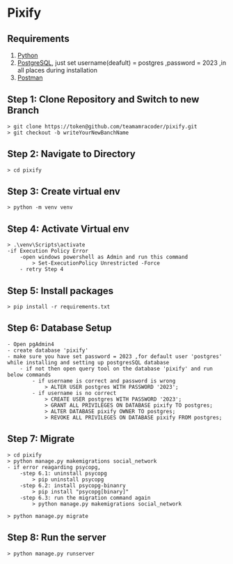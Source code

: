 # Pixify

## Requirements

1. [Python](https://www.python.org/downloads/)
2. [PostgreSQL](https://www.postgresql.org/download/), just set username(deafult) = postgres ,password = 2023 ,in all places during installation
3. [Postman](https://www.postman.com/downloads/)

## Step 1: Clone Repository and Switch to new Branch

    > git clone https://token@github.com/teamamracoder/pixify.git
    > git checkout -b writeYourNewBanchName

## Step 2: Navigate to Directory

    > cd pixify

## Step 3: Create virtual env

    > python -m venv venv

## Step 4: Activate Virtual env

    > .\venv\Scripts\activate
    -if Execution Policy Error
        -open windows powershell as Admin and run this command
            > Set-ExecutionPolicy Unrestricted -Force
        - retry Step 4

## Step 5: Install packages

    > pip install -r requirements.txt

## Step 6: Database Setup

    - Open pgAdmin4
    - create database 'pixify'
    - make sure you have set password = 2023 ,for default user 'postgres' while installing and setting up postgresSQL database
        - if not then open query tool on the database 'pixify' and run below commands
            - if username is correct and password is wrong 
                > ALTER USER postgres WITH PASSWORD '2023';
            - if username is no correct
                > CREATE USER postgres WITH PASSWORD '2023';
                > GRANT ALL PRIVILEGES ON DATABASE pixify TO postgres;
                > ALTER DATABASE pixify OWNER TO postgres;
                > REVOKE ALL PRIVILEGES ON DATABASE pixify FROM postgres;

## Step 7: Migrate

    > cd pixify
    > python manage.py makemigrations social_network
    - if error reagarding psycopg,
        -step 6.1: uninstall psycopg
            > pip uninstall psycopg
        -step 6.2: install psycopg-binanry
            > pip install "psycopg[binary]"
        -step 6.3: run the migration command again
            > python manage.py makemigrations social_network

    > python manage.py migrate

## Step 8: Run the server

    > python manage.py runserver
